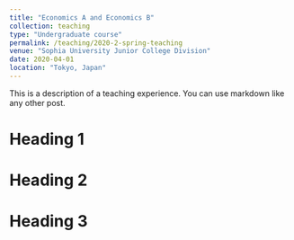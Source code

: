 ```yaml
---
title: "Economics A and Economics B"
collection: teaching
type: "Undergraduate course"
permalink: /teaching/2020-2-spring-teaching
venue: "Sophia University Junior College Division"
date: 2020-04-01
location: "Tokyo, Japan"
---
```


This is a description of a teaching experience. You can use markdown like any other post.

Heading 1
======

Heading 2
======

Heading 3
======
